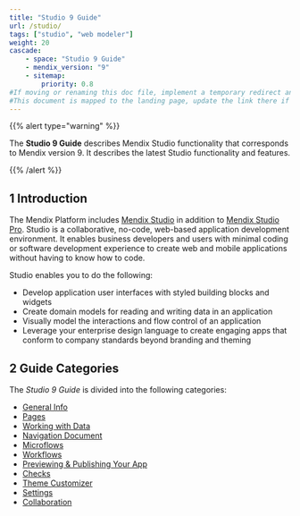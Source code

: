 ```yaml
---
title: "Studio 9 Guide"
url: /studio/
tags: ["studio", "web modeler"]
weight: 20
cascade:
    - space: "Studio 9 Guide"
    - mendix_version: "9"
    - sitemap:
        priority: 0.8
#If moving or renaming this doc file, implement a temporary redirect and let the respective team know they should update the URL in the product. See Mapping to Products for more details.
#This document is mapped to the landing page, update the link there if renaming or moving the doc file.
---
```


{{% alert type="warning" %}}

The **Studio 9 Guide** describes Mendix Studio functionality that corresponds to Mendix version 9. It describes the latest Studio functionality and features.

{{% /alert %}}

## 1 Introduction 

The Mendix Platform includes [Mendix Studio](/studio/general/) in addition to [Mendix Studio Pro](/refguide/modeling/). Studio is a collaborative, no-code, web-based application development environment. It enables business developers and users with minimal coding or software development experience to create web and mobile applications without having to know how to code.

Studio enables you to do the following: 

* Develop application user interfaces with styled building blocks and widgets
* Create domain models for reading and writing data in an application
* Visually model the interactions and flow control of an application
* Leverage your enterprise design language to create engaging apps that conform to company standards beyond branding and theming 

## 2 Guide Categories

The *Studio 9 Guide* is divided into the following categories:

* [General Info](/studio/general/) 
* [Pages](/studio/page-editor/)
* [Working with Data](/studio/work-with-data/)
* [Navigation Document](/studio/navigation/)
* [Microflows](/studio/microflows/)
* [Workflows](/studio/workflows/)
* [Previewing & Publishing Your App](/studio/publishing-app/)
* [Checks](/studio/checks/)
* [Theme Customizer](/studio/theme-customizer/)
* [Settings](/studio/settings/)
* [Collaboration](/studio/collaboration/)
